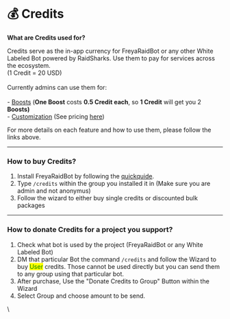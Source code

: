 # 💰 Credits

**What are Credits used for?**

Credits serve as the in-app currency for FreyaRaidBot or any other White Labeled Bot powered by RaidSharks. Use them to pay for services across the ecosystem.\
(1 Credit = 20 USD)\
\
Currently admins can use them for:\
\
\- [Boosts](boost.md) (**One Boost** costs **0.5 Credit each**, so **1 Credit** will get you 2 **Boosts)**\
\- [Customization](customitization.md) (See pricing [here](https://docs.raidsharksbot.com/customization/customize-for-group#pricing-fits-every-budget))

For more details on each feature and how to use them, please follow the links above.

***

### How to buy Credits?

1. Install FreyaRaidBot by following the [quickquide](https://docs.raidsharksbot.com/quickguide).
2. Type `/credits`  within the group you installed it in (Make sure you are admin and not anonymus)
3. Follow the wizard to either buy single credits or discounted bulk packages

***

### How to donate Credits for a project you support?

1. Check what bot is used by the project (FreyaRaidBot or any White Labeled Bot)
2. DM that particular Bot the command `/credits` and follow the Wizard to buy <mark style="color:green;">User</mark> credits. Those cannot be used directly but you can send them to any group using that particular bot.
3. After purchase, Use the "Donate Credits to Group" Button within the Wizard
4. Select Group and choose amount to be send.

\
